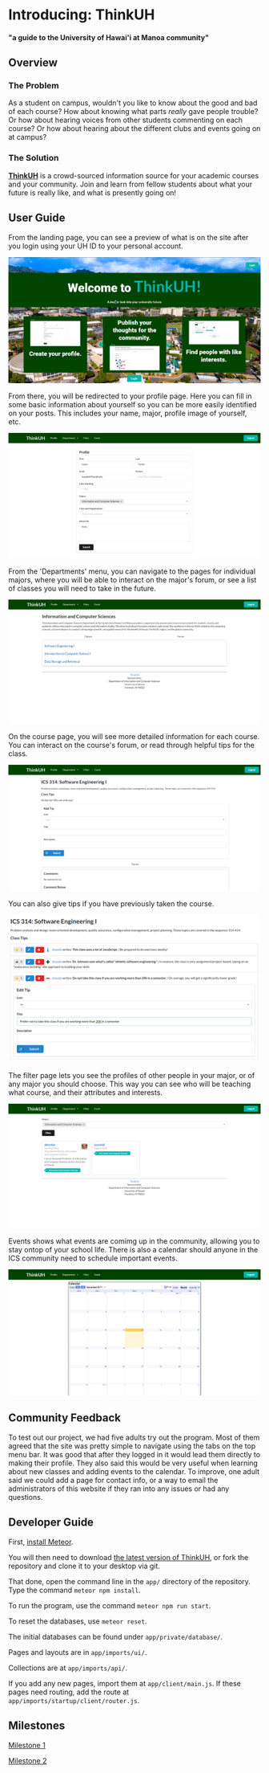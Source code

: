 # Introducing: ThinkUH

#### "a guide to the University of Hawai'i at Manoa community"

## Overview

### The Problem

As a student on campus, wouldn't you like to know about the good and bad of each 
course? How about knowing what parts *really* gave people trouble? Or how about 
hearing voices from other students commenting on each course? Or how about 
hearing about the different clubs and events going on at campus?

### The Solution

[**ThinkUH**](https://thinkuh.meteorapp.com/) is a crowd-sourced information 
source for your academic courses and your community. Join and learn from fellow 
students about what your future is really like, and what is presently going on!

## User Guide

From the landing page, you can see a preview of what is on the site after you login using your UH ID to your personal account.

<img class="ui medium left floated image" src="landing.png">

From there, you will be redirected to your profile page.  Here you can fill in some basic information about yourself so you can be more easily identified on your posts.  This includes your name, major, profile image of yourself, etc.

<img class="ui medium left floated image" src="profile.png">

From the 'Departments' menu, you can navigate to the pages for individual majors, where you will be able to interact on the major's forum, or see a list of classes you will need to take in the future.

<img class="ui medium left floated image" src="major.png">

On the course page, you will see more detailed information for each course.  You can interact on the course's forum, or read through helpful tips for the class.

<img class="ui medium left floated image" src="course.png">

You can also give tips if you have previously taken the course.

<img class="ui medium left floated image" src="thinkuh-course-tips.PNG">

The filter page lets you see the profiles of other people in your major, or of any major you should choose.  This way you can see who will be teaching what course, and their attributes and interests.

<img class="ui medium left floated image" src="filter.png">

Events shows what events are comimg up in the community, allowing you to stay 
ontop of your school life.  There is also a calendar should anyone in the ICS 
community need to schedule important events.

<img class="ui medium left floated image" src="event.png">

## Community Feedback

To test out our project, we had five adults try out the program. Most of them 
agreed that the site was pretty simple to navigate using the tabs on the top 
menu bar.  It was good that after they logged in it would lead them directly to 
making their profile. They also said this would be very useful when learning 
about new classes and adding events to the calendar. To improve, one adult said 
we could add a page for contact info, or a way to email the administrators of 
this website if they ran into any issues or had any questions.

## Developer Guide

First, [install Meteor](https://www.meteor.com/install).

You will then need to download [the latest version of 
ThinkUH](https://github.com/thinkuh/thinkuh/tree/master), or fork the repository 
and clone it to your desktop via git.

That done, open the command line in the `app/` directory of the repository. Type 
the command `meteor npm install`.

To run the program, use the command `meteor npm run start`.

To reset the databases, use `meteor reset`.

The initial databases can be found under `app/private/database/`.

Pages and layouts are in `app/imports/ui/`.

Collections are at `app/imports/api/`.

If you add any new pages, import them at `app/client/main.js`.  If these pages need routing, add the route at `app/imports/startup/client/router.js`.

## Milestones

[Milestone 1](https://github.com/thinkuh/thinkuh/projects/1)

[Milestone 2](https://github.com/thinkuh/thinkuh/projects/2)

